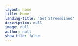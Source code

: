 ```yaml
---
layout: home
title: Home
landing-title: 'Get Streemlined'
description: null
image: null
author: null
show_tile: false
---
```

